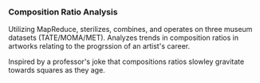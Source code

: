 ### Composition Ratio Analysis
Utilizing MapReduce, sterilizes, combines, and operates on three museum datasets (TATE/MOMA/MET). Analyzes trends in composition ratios in artworks relating to the progrssion of an artist's career. 

Inspired by a professor's joke that compositions ratios slowley gravitate towards squares as they age.
